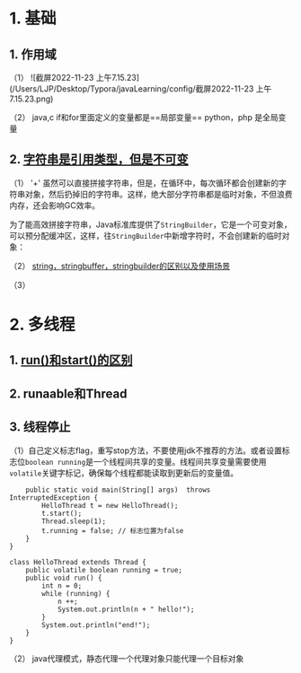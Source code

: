 # 1. 基础

## 1. 作用域

（1） ![截屏2022-11-23 上午7.15.23](/Users/LJP/Desktop/Typora/javaLearning/config/截屏2022-11-23 上午7.15.23.png)

（2） java,c if和for里面定义的变量都是==局部变量==
		  python，php 是全局变量

## 2. [字符串是引用类型，但是不可变](https://blog.csdn.net/qq_25744257/article/details/81665571)

（1） '+' 虽然可以直接拼接字符串，但是，在循环中，每次循环都会创建新的字符串对象，然后扔掉旧的字符串。这样，绝大部分字符串都是临时对象，不但浪费内存，还会影响GC效率。

为了能高效拼接字符串，Java标准库提供了`StringBuilder`，它是一个可变对象，可以预分配缓冲区，这样，往`StringBuilder`中新增字符时，不会创建新的临时对象：

（2） [string，stringbuffer，stringbuilder的区别以及使用场景](https://blog.csdn.net/weberhuangxingbo/article/details/117550035)

（3）

# 2. 多线程

## 1. [run()和start()的区别](https://blog.csdn.net/w15558056319/article/details/118208957)

## 2. runaable和Thread



## 3. 线程停止

（1）自己定义标志flag，重写stop方法，不要使用jdk不推荐的方法。或者设置标志位`boolean running`是一个线程间共享的变量。线程间共享变量需要使用`volatile`关键字标记，确保每个线程都能读取到更新后的变量值。

```public class Main {
    public static void main(String[] args)  throws InterruptedException {
        HelloThread t = new HelloThread();
        t.start();
        Thread.sleep(1);
        t.running = false; // 标志位置为false
    }
}

class HelloThread extends Thread {
    public volatile boolean running = true;
    public void run() {
        int n = 0;
        while (running) {
            n ++;
            System.out.println(n + " hello!");
        }
        System.out.println("end!");
    }
}
```

（2） java代理模式，静态代理一个代理对象只能代理一个目标对象











